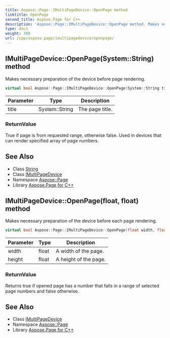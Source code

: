 ```yaml
---
title: Aspose::Page::IMultiPageDevice::OpenPage method
linktitle: OpenPage
second_title: Aspose.Page for C++
description: 'Aspose::Page::IMultiPageDevice::OpenPage method. Makes necessary preparation of the device before page rendering in C++.'
type: docs
weight: 300
url: /cpp/aspose.page/imultipagedevice/openpage/
---
```

## IMultiPageDevice::OpenPage(System::String) method


Makes necessary preparation of the device before page rendering.

```cpp
virtual bool Aspose::Page::IMultiPageDevice::OpenPage(System::String title)=0
```


| Parameter | Type | Description |
| --- | --- | --- |
| title | System::String | The page title. |

### ReturnValue

True if page is from requested range, otherwise false. Used in devices that can render specified array of page numbers.

## See Also

* Class [String](../../../system/string/)
* Class [IMultiPageDevice](../)
* Namespace [Aspose::Page](../../)
* Library [Aspose.Page for C++](../../../)
## IMultiPageDevice::OpenPage(float, float) method


Makes necessary preparation of the device before each page rendering.

```cpp
virtual bool Aspose::Page::IMultiPageDevice::OpenPage(float width, float height)=0
```


| Parameter | Type | Description |
| --- | --- | --- |
| width | float | A width of the page. |
| height | float | A height of the page. |

### ReturnValue

Returns true if opened page has a number that falls in a range of selected page numbers and false otherwise.

## See Also

* Class [IMultiPageDevice](../)
* Namespace [Aspose::Page](../../)
* Library [Aspose.Page for C++](../../../)
